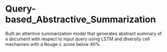 # Query-based_Abstractive_Summarization
Built an attentive summarization model that generates abstract summary of a document with respect to input query using LSTM and diversity cell mechanism with a Rouge-L score below 40%.
